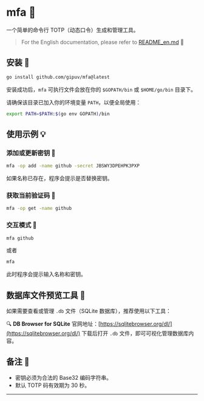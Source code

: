 # mfa 🔐

一个简单的命令行 TOTP（动态口令）生成和管理工具。

> For the English documentation, please refer to [README\_en.md](README_en.md) 📄

## 安装 🚀

```bash
go install github.com/gipuv/mfa@latest
```

安装成功后，`mfa` 可执行文件会放在你的 `$GOPATH/bin` 或 `$HOME/go/bin` 目录下。

请确保该目录已加入你的环境变量 `PATH`，以便全局使用：

```bash
export PATH=$PATH:$(go env GOPATH)/bin
```

## 使用示例 💡

### 添加或更新密钥 🔑

```bash
mfa -op add -name github -secret JBSWY3DPEHPK3PXP
```

如果名称已存在，程序会提示是否替换密钥。

### 获取当前验证码 🎫

```bash
mfa -op get -name github
```

### 交互模式 🤝

```bash
mfa github
```

或者

```bash
mfa
```

此时程序会提示输入名称和密钥。

## 数据库文件预览工具 🧰

如果需要查看或管理 `.db` 文件（SQLite 数据库），推荐使用以下工具：

🔍 **DB Browser for SQLite**
官网地址：[https://sqlitebrowser.org/dl/](https://sqlitebrowser.org/dl/)
下载后打开 `.db` 文件，即可可视化管理数据库内容。

## 备注 📝

* 密钥必须为合法的 Base32 编码字符串。
* 默认 TOTP 码有效期为 30 秒。

---